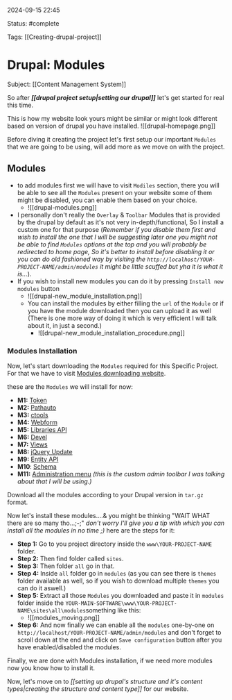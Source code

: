 2024-09-15 22:45

Status: #complete 

Tags: [[Creating-drupal-project]]

# Drupal: Modules
Subject: [[Content Management System]]

So after ***[[drupal project setup|setting our drupal]]*** let's get started for real this time.

This is how my website look yours might be similar or might look different based on version of drupal you have installed.
![[drupal-homepage.png]]

Before diving it creating the project let's first setup our important `Modules` that we are going to be using, will add more as we move on with the project.
## Modules
- to add modules first we will have to visit `Modiles` section, there you will be able to see all the `Modules` present on your website some of them might be disabled, you can enable them based on your choice.
	- ![[drupal-modules.png]]
- I personally don't really the `Overlay` & `Toolbar` Modules that is provided by the drupal by default as it's not very in-depth/functional, So I  install a custom one for that purpose (*Remember if you disable them first and wish to install the one that I will be suggesting later one you might not be able to find `Modules` options at the top and you will probably be redirected to home page, So it's better to install before disabling it or you can do old fashioned way by visiting the `http://localhost/YOUR-PROJECT-NAME/admin/modules` it might be little scuffed but yha it is what it is...*).
- If you wish to install new modules you can do it by pressing `Install new modules` button
	- ![[drupal-new_module_installation.png]]
	- You can install the modules by either filling the `url` of the `Module` or if you have the module downloaded then you can upload it as well (There is one more way of doing it which is very efficient I will talk about it, in just a second.)
		- ![[drupal-new_module_installation_procedure.png]]


### Modules Installation
Now, let's start downloading the `Modules` required for this Specific Project. For that we have to visit [Modules downloading website](https://www.drupal.org/project/project_module).

these are the `Modules` we will install for now:
- **M1:** [Token](https://www.drupal.org/project/token)
- **M2:** [Pathauto](https://www.drupal.org/project/pathauto)
- **M3:** [ctools](https://www.drupal.org/project/ctools)
- **M4:** [Webform](https://www.drupal.org/project/webform)
- **M5:** [Libraries API](https://www.drupal.org/project/libraries)
- **M6:** [Devel](https://www.drupal.org/project/devel)
- **M7:** [Views](https://www.drupal.org/project/views)
- **M8:** [jQuery Update](https://www.drupal.org/project/jquery_update)
- **M9:** [Entity API](https://www.drupal.org/project/entity)
- **M10**: [Schema](https://www.drupal.org/project/schema)
- **M11:** [Administration menu](https://www.drupal.org/project/admin_menu) *(this is the custom admin toolbar I was talking about that I will be using.)*

Download all the modules according to your Drupal version in `tar.gz` format.

Now let's install these modules....& you might be thinking "WAIT WHAT there are so many tho...;-;" *don't worry I'll give you a tip with which you can install all the modules in no time ;)* here are the steps for it:
- **Step 1:** Go to you project directory inside the `www\YOUR-PROJECT-NAME` folder.
- **Step 2:** Then find folder called `sites`.
- **Step 3:** Then folder `all` go in that.
- **Step 4:** Inside `all` folder go in `modules` (as you can see there is `themes` folder available as well, so if you wish to download multiple `themes` you can do it aswell.)
- **Step 5:** Extract all those `Modules` you downloaded and paste it in `modules` folder inside the `YOUR-MAIN-SOFTWARE\www\YOUR-PROJECT-NAME\sites\all\modules`something like this:
	- ![[modules_moving.png]]
- **Step 6:** And now finally we can enable all the `modules` one-by-one on `http://localhost/YOUR-PROJECT-NAME/admin/modules` and don't forget to scroll down at the end and click on `Save configuration` button after you have enabled/disabled the modules.

Finally, we are done with Modules installation, if we need more modules now you know how to install it.

Now, let's move on to *[[setting up drupal's structure and it's content types|creating the structure and content type]]*  for our website.
